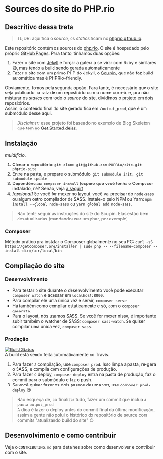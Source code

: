 Sources do site do PHP.rio
==========================

Descritivo dessa treta
----------------------

>TL;DR: aqui fica o _source_, os _statics_ ficam no [phprio.github.io][statics].
 
Este repositório contém os sources do [php.rio](http://php.rio).
O site é hospedado pelo próprio [GitHub Pages](https://pages.github.com). Para tanto, tínhamos duas opções:
 
1. Fazer o site com [Jekyll](https://jekyllrb.com) e forçar a galera a se virar com Ruby e similares :mask:, mas tendo a build sendo gerada
automaticamente
2.  Fazer o site com um primo PHP do Jekyll, o [Sculpin](https://sculpin.io), que não faz build automática mas é PHPRio-friendly.

Obviamente, fomos pela segunda opção. Para tanto, é necessário que o site seja publicado na raiz de um repositório com
o nome correto e, pra não misturar os _statics_ com todo o _source_ do site, dividimos o projeto em dois repositórios.  
Assim, o conteúdo final do site gerado fica em `/output_prod`, que é um submódulo desse aqui.
 
> *Disclaimer:* esse projeto foi baseado no exemplo de Blog Skeleton que tem no [Get Started deles](https://sculpin.io/getstarted).


Instalação
----------

_muidifício_.

1. Clonar o repositório: `git clone git@github.com:PHPRio/site.git phprio-site`
2. Entre na pasta, e prepare o submódulo: `git submodule init; git submodule update`
3. Dependências: `composer install` (espero que você tenha o Composer instalado, né? Senão, veja [a seguir](#Composer))
4. _[opcional]_ Se você for mexer no layout, você vai precisar do `node-sass` ou algum outro compilador de SASS. 
Instale-o pelo NPM ou Yarn: `npm install --global node-sass` ou `yarn global add node-sass`.

> Não tente seguir as instruções do site do Sculpin. Elas estão bem desatualizadas (mandando usar um phar, por exemplo).

### Composer

Método prático pra instalar o Composer globalmente no seu PC: `curl -sS https://getcomposer.org/installer | sudo php -- --filename=composer --install-dir=/usr/local/bin`


Compilação do site
------------------

### Desenvolvimento

- Para testar o site durante o desenvolvimento você pode executar `composer watch` e acessar em `localhost:8000`.
- Para compilar ele uma única vez e servir, `composer serve`.
- Há também como compilar estaticamente e só, com o `composer generate`.
- Para o layout, nós usamos SASS. Se você for mexer nisso, é importante subir também o watcher de SASS:
`composer sass-watch`. Se quiser compilar uma única vez, `composer sass`.

### Produção

[![Build Status](https://travis-ci.org/PHPRio/site.svg?branch=master)](https://travis-ci.org/PHPRio/site)  
A build está sendo feita automaticamente no Travis.

1. Para fazer a compilação, use `composer prod`. Isso limpa a pasta, re-gera o SASS, e compila com configurações de
 produção.
2. Para fazer o deploy, `composer deploy` entra na pasta de produção, faz o commit para o submódulo e faz o push.
3. Se você quiser fazer os dois passos de uma vez, use `composer prod-deploy` :smirk:

> Não esqueça de, ao finalizar tudo, fazer um commit que inclua a pasta `output_prod`!  
> A dica é fazer o deploy antes do commit final da última modificação, assim a gente não polui o histórico do
repositório de source com commits "atualizando build do site" :wink:


Desenvolvimento e como contribuir
---------------------------------
Veja o `CONTRIBUTING.md` para detalhes sobre como desenvolver e contribuir com o site.


[statics]: https://github.com/PHPRio/phprio.github.io
